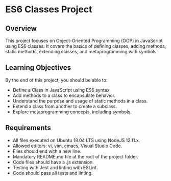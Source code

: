 # ES6 Classes Project

## Overview

This project focuses on Object-Oriented Programming (OOP) in JavaScript using ES6 classes. It covers the basics of defining classes, adding methods, static methods, extending classes, and metaprogramming with symbols.

## Learning Objectives

By the end of this project, you should be able to:

- Define a Class in JavaScript using ES6 syntax.
- Add methods to a class to encapsulate behavior.
- Understand the purpose and usage of static methods in a class.
- Extend a class from another to create a subclass.
- Explore metaprogramming concepts, including symbols.

## Requirements

- All files executed on Ubuntu 18.04 LTS using NodeJS 12.11.x.
- Allowed editors: vi, vim, emacs, Visual Studio Code.
- Files should end with a new line.
- Mandatory README.md file at the root of the project folder.
- Code files should have a .js extension.
- Testing with Jest and linting with ESLint.
- Code should pass all tests and linting.

